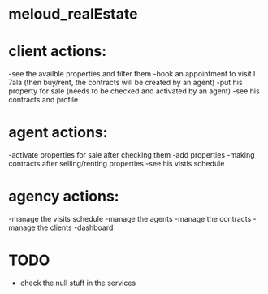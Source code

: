 # meloud_realEstate


# client actions:
-see the availble properties and filter them
-book an appointment to visit l 7ala (then buy/rent, the contracts will be created by an agent)
-put his property for sale (needs to be checked and activated by an agent)
-see his contracts and profile

# agent actions:
-activate properties for sale after checking them
-add properties
-making contracts after selling/renting properties
-see his vistis schedule

# agency actions:
-manage the visits schedule
-manage the agents
-manage the contracts
-manage the clients
-dashboard




# TODO
- check the null stuff in the services


